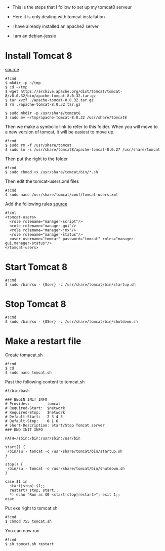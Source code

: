 * This is the steps that I follow to set up my tomcat8 serveur

* Here it is only dealing with tomcat installation

* I have already installed an apache2 server

* I am an debian-jessie

Install Tomcat 8
=====================
[source](https://wolfpaulus.com/journal/software/tomcat-jessie/)

```
#!cmd
$ mkdir -p ~/tmp
$ cd ~/tmp
$ wget https://archive.apache.org/dist/tomcat/tomcat-8/v8.0.32/bin/apache-tomcat-8.0.32.tar.gz
$ tar xvzf ./apache-tomcat-8.0.32.tar.gz
$ rm ./apache-tomcat-8.0.32.tar.gz

$ sudo mkdir -p /usr/share/tomcat8
$ sudo mv ~/tmp/apache-tomcat-8.0.32 /usr/share/tomcat8
```
Then we make a symbolic link to refer to this folder. When you will move to a new version of tomcat, it will be easiest to move up.
```
#!cmd
$ sudo rm -f /usr/share/tomcat
$ sudo ln -s /usr/share/tomcat8/apache-tomcat-8.0.27 /usr/share/tomcat
```
Then put the right to the folder
```
#!cmd
$ sudo chmod +x /usr/share/tomcat/bin/*.sh
```
Then edit the tomcat-users.xml files
```
#!cmd
$ sudo nano /usr/share/tomcat/conf/tomcat-users.xml
```
Add the following rules
[source](http://stackoverflow.com/questions/19325636/403-access-denied-on-tomcat-7-0-42)
```
#!xml
<tomcat-users>
  <role rolename="manager-script"/>
  <role rolename="manager-gui"/>
  <role rolename="manager-jmx"/>
  <role rolename="manager-status"/>
  <user username="tomcat" password="tomcat" roles="manager-gui,manager-status"/>
</tomcat-users>
```
Start Tomcat 8
=====================
```
#!cmd
$ sudo /bin/su - {User} -c /usr/share/tomcat/bin/startup.sh
```
Stop Tomcat 8
=====================
```
#!cmd
$ sudo /bin/su - {USer} -c /usr/share/tomcat/bin/shutdown.sh
```
Make a restart file
=====================
Create tomacat.sh
```
#!cmd
$ cd
$ sudo nano tomcat.sh
```
Past the following content to tomcat.sh
```
#!/bin/bash

### BEGIN INIT INFO
# Provides:        tomcat
# Required-Start:  $network
# Required-Stop:   $network
# Default-Start:   2 3 4 5
# Default-Stop:    0 1 6
# Short-Description: Start/Stop Tomcat server
### END INIT INFO

PATH=/sbin:/bin:/usr/sbin:/usr/bin

start() {
 /bin/su - tomcat -c /usr/share/tomcat/bin/startup.sh
}

stop() {
 /bin/su - tomcat -c /usr/share/tomcat/bin/shutdown.sh 
}

case $1 in
  start|stop) $1;;
  restart) stop; start;;
  *) echo "Run as $0 <start|stop|restart>"; exit 1;;
esac
```
Put exe right to tomcat.sh
```
#!cmd
$ chmod 755 tomcat.sh
```
You can now run
```
#!cmd
$ sh tomcat.sh restart
```
